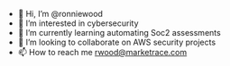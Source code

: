 - 👋 Hi, I’m @ronniewood
- 👀 I’m interested in cybersecurity
- 🌱 I’m currently learning automating Soc2 assessments
- 💞️ I’m looking to collaborate on AWS security projects
- 📫 How to reach me rwood@marketrace.com

<!---
ronniewood/ronniewood is a ✨ special ✨ repository because its `README.md` (this file) appears on your GitHub profile.
You can click the Preview link to take a look at your changes.
--->
